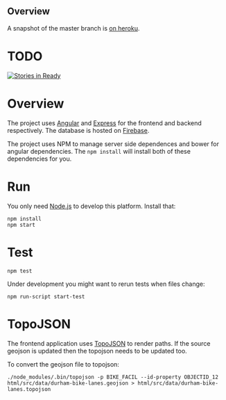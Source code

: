 Overview
--------

A snapshot of the master branch is [on heroku](http://desolate-garden-4742.herokuapp.com/).

TODO
====

[![Stories in Ready](https://badge.waffle.io/bikesafety/bikesafety.svg?label=ready&title=Ready)](http://waffle.io/bikesafety/bikesafety)

Overview
========

The project uses [Angular]() and [Express]() for the frontend and backend respectively. The database is hosted on [Firebase](http://firebase.com).

The project uses NPM to manage server side dependences and bower for angular dependencies. The `npm install` will install both of these dependencies for you.

Run
===

You only need [Node.js](http://nodejs.org) to develop this platform. Install that:

    npm install
    npm start

Test
====

    npm test

Under development you might want to rerun tests when files change:

    npm run-script start-test

TopoJSON
========

The frontend application uses [TopoJSON](https://github.com/mbostock/topojson)
to render paths. If the source geojson is updated then the topojson needs to be
updated too.

To convert the geojson file to topojson:

    ./node_modules/.bin/topojson -p BIKE_FACIL --id-property OBJECTID_12 html/src/data/durham-bike-lanes.geojson > html/src/data/durham-bike-lanes.topojson

